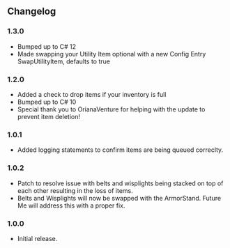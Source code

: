 ## Changelog

### 1.3.0
  * Bumped up <LangVersion> to C# 12
  * Made swapping your Utility Item optional with a new Config Entry SwapUtilityItem, defaults to true

### 1.2.0

  * Added a check to drop items if your inventory is full
  * Bumped up <LangVersion> to C# 10
  * Special thank you to OrianaVenture for helping with the update to prevent item deletion!

### 1.0.1

  * Added logging statements to confirm items are being queued correclty.

### 1.0.2

* Patch to resolve issue with belts and wisplights being stacked on top of each other resulting in the loss of items.
* Belts and Wisplights will now be swapped with the ArmorStand.  Future Me will address this with a proper fix.

### 1.0.0

  * Initial release.